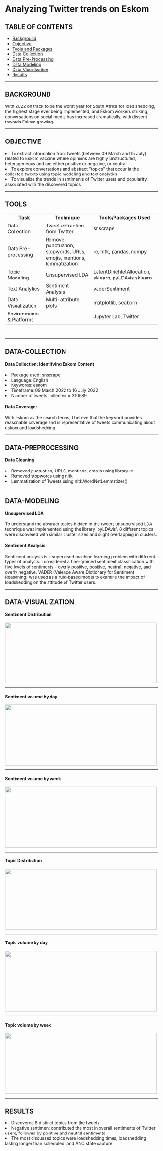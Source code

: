# Analyzing Twitter trends on Eskom

## TABLE OF CONTENTS

* [Background](#background)
* [Objective](#objective)
* [Tools and Packages](#tools)
* [Data Collection](#data-collection)
* [Data Pre-Processing](#data-preprocessing)
* [Data Modeling](#data-modeling)
* [Data Visualization](#data-visualization)
* [Results](#results)


<hr>

## BACKGROUND 
With 2022 on track to be the worst year for South Africa for load shedding, the highest stage ever being implemented, and Eskom workers striking, conversations on social media has increased dramatically, with dissent towards Eskom growing.

<hr>

## OBJECTIVE 
<li>To extract information from tweets (between 09 March and 15 July) related to Eskom vaccine where opinions are highly unstructured, heterogeneous and are either positive or negative, or neutral</li>
<li>To explore conversations and abstract "topics" that occur in the collected tweets using topic modeling and text analytics</li> 
<li>To visualize the trends in sentiments of Twitter users and popularity associated with the discovered topics</li> 

<hr> 

## TOOLS

<table style="width:100%">
  <tr>
    <th>Task</th>
    <th>Technique</th> 
    <th>Tools/Packages Used</th>
  </tr>
  <tr>
    <td>Data Collection</td>
    <td>Tweet extraction from Twitter</td> 
    <td>snscrape</td>
  </tr>
  <tr>
    <td>Data Pre-processing</td>
    <td>Remove punctuation, stopwords, URLs, emojis, mentions, lemmatization</td> 
    <td>re, nltk, pandas, numpy</td>
  </tr>
  <tr>
    <td>Topic Modeling</td>
    <td>Unsupervised LDA</td> 
    <td>LatentDirichletAllocation, sklearn, pyLDAvis.sklearn</td>
  </tr>
  <tr>
    <td>Text Analytics</td>
    <td>Sentiment Analysis</td> 
    <td>vaderSentiment</td>
  </tr>
  <tr>
    <td>Data Visualization</td>
    <td>Multi-attribute plots</td> 
    <td>matplotlib, seaborn</td>
  </tr>
  <tr>
    <td>Environments &amp Platforms</td>
    <td></td> 
    <td>Jupyter Lab, Twitter</td>
  </tr>
</table><br>

<hr>

## DATA-COLLECTION 

<h4>Data Collection: Identifying Eskom Content</h4>

<li>Package used: snscrape</li>
<li>Language: English</li>
<li>Keywords: eskom</li>
<li>Timeframe: 09 March 2022 to 16 July 2022</li>
<li>Number of tweets collected = 310689</li>

<h4>Data Coverage:</h4>
With eskom as the search terms, I believe that the keyword provides reasonable coverage and is representative of tweets communicating about eskom and loadshedding <br>

<hr>

## DATA-PREPROCESSING

<h4>Data Cleaning</h4> 

<li>Removed puctuation, URLS, mentions, emojis using library re</li> 
<li>Removed stopwords using nltk</li> 
<li>Lemmatization of Tweets using nltk.WordNetLemmatizer()</li>

<hr>

## DATA-MODELING

<h4>Unsupervised LDA</h4>
To understand the abstract topics hidden in the tweets unsupervised LDA technique was implemented using the library 'pyLDAvis'. 8 different topics were discovered with similar cluster sizes and slight overlapping in clusters.
<h4>Sentiment Analysis</h4>
Sentiment analysis is a supervised machine learning problem with different types of analysis. I considered a fine-grained sentiment classification with five levels of sentiments - overly positive, positive, neutral, negative, and overly negative. VADER (Valence Aware Dictionary for Sentiment Reasoning) was used as a rule-based model to examine the impact of loadshedding on the attitude of Twitter users. 

<hr>

## DATA-VISUALIZATION 

<h4>Sentiment Distribution</h4>
<img src="https://github.com/ScientificGuitar/Analyzing-Twitter-Trends-On-Eskom/blob/master/plots/Sentiment%20distribution.jpg" style="width:500px;height:200px;">
<hr>

<h4>Sentiment volume by day</h4>
<img src="https://github.com/ScientificGuitar/Analyzing-Twitter-Trends-On-Eskom/blob/master/plots/Sentiment%20volume%20by%20day.jpg" style="width:500px;height:200px;">
<hr>

<h4>Sentiment volume by week</h4>
<img src="https://github.com/ScientificGuitar/Analyzing-Twitter-Trends-On-Eskom/blob/master/plots/Sentiment%20volume%20by%20week.jpg" style="width:500px;height:200px;">
<hr>

<h4>Topic Distribution</h4>
<img src="https://github.com/ScientificGuitar/Analyzing-Twitter-Trends-On-Eskom/blob/master/plots/Topic%20distribution.jpg" style="width:500px;height:200px;">
<hr>

<h4>Topic volume by day</h4>
<img src="https://github.com/ScientificGuitar/Analyzing-Twitter-Trends-On-Eskom/blob/master/plots/Topic%20volume%20by%20day.jpg" style="width:500px;height:200px;">
<hr>

<h4>Topic volume by week</h4>
<img src="https://github.com/ScientificGuitar/Analyzing-Twitter-Trends-On-Eskom/blob/master/plots/Topic%20volume%20by%20week.jpg" style="width:500px;height:200px;">
<hr>

## RESULTS 
<li> Discovered 8 distinct topics from the tweets</li>
<li>Negative sentiment contributed the most in overall sentiments of Twitter users, followed by positive and neutral sentiments</li>
<li>The most discussed topics were loadshedding times, loadshedding lasting longer than scheduled, and ANC state capture.</li>